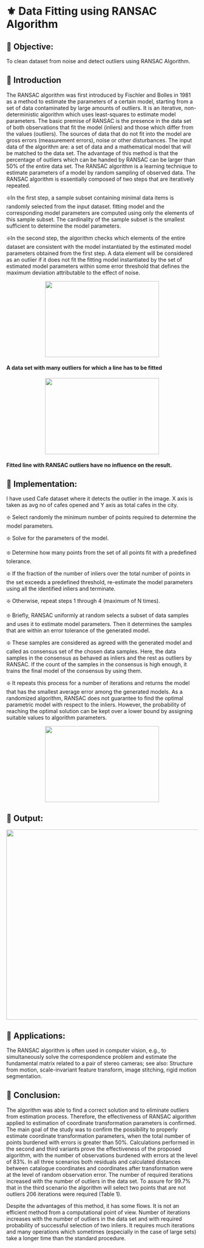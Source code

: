 # :fleur_de_lis: Data Fitting using RANSAC Algorithm 
## :nazar_amulet:  Objective:
 To clean dataset from noise and detect outliers using RANSAC Algorithm.
## :nazar_amulet:  Introduction
  The RANSAC algorithm was first introduced by Fischler and Bolles in 1981 as a method to estimate the parameters of a certain model, starting from a set of data contaminated by large amounts of outliers. It is an iterative, non-deterministic algorithm which uses least-squares to estimate model parameters. The basic premise of RANSAC is the presence in the data set of both observations that fit the model (inliers) and those which differ from the values (outliers). The sources of data that do not fit into the model are gross errors (measurement errors), noise or other disturbances.
  The input data of the algorithm are: a set of data and a mathematical model that will be matched to the data set. The advantage of this method is that the percentage of outliers which can be handed by RANSAC can be larger than 50% of the entire data set.
  The RANSAC algorithm is a learning technique to estimate parameters of a model by random sampling of observed data. The RANSAC algorithm is essentially composed of two steps that are iteratively repeated.

:sparkle:In the first step, a sample subset containing minimal data items is randomly selected from the input dataset. fitting model and the corresponding model parameters are computed using only the elements of this sample subset. The cardinality of the sample subset is the smallest sufficient to determine the model parameters.

:sparkle:In the second step, the algorithm checks which elements of the entire dataset are consistent with the model instantiated by the estimated model parameters obtained from the first step. A data element will be considered as an outlier if it does not fit the fitting model instantiated by the set of estimated model parameters within some error threshold that defines the maximum deviation attributable to the effect of noise.
<p align="center">
  <img width="300" height="200" src="https://upload.wikimedia.org/wikipedia/commons/thumb/b/b9/Line_with_outliers.svg/383px-Line_with_outliers.svg.png">
  </p>
  
 #### A data set with many outliers for which a line has to be fitted
 
 <p align="center">
  <img width="300" height="200" src="https://upload.wikimedia.org/wikipedia/commons/thumb/d/de/Fitted_line.svg/383px-Fitted_line.svg.png">
  </p>
  
  #### Fitted line with RANSAC outliers have no influence on the result.
 

## :nazar_amulet:  Implementation:
I have used Cafe dataset where it detects the outlier in the image. X axis is taken as avg no of cafes opened and Y axis as total cafes in the city.

:sparkle: Select randomly the minimum number of points required to determine the model parameters.

:sparkle: Solve for the parameters of the model.

:sparkle: Determine how many points from the set of all points fit with a predefined tolerance.

:sparkle: If the fraction of the number of inliers over the total number of points in the set exceeds a predefined threshold, re-estimate the model parameters using all the identified inliers and terminate.

:sparkle: Otherwise, repeat steps 1 through 4 (maximum of N times).

:sparkle: Briefly, RANSAC uniformly at random selects a subset of data samples and uses it to estimate model parameters. Then it determines the samples that are within an error tolerance of the generated model.

:sparkle: These samples are considered as agreed with the generated model and called as consensus set of the chosen data samples. Here, the data samples in the consensus as behaved as inliers and the rest as outliers by RANSAC. If the count of the samples in the consensus is high enough, it trains the final model of the consensus by using them.

:sparkle: It repeats this process for a number of iterations and returns the model that has the smallest average error among the generated models. As a randomized algorithm, RANSAC does not guarantee to find the optimal parametric model with respect to the inliers. However, the probability of reaching the optimal solution can be kept over a lower bound by assigning suitable values to algorithm parameters.
<p align="center">
  <img width="300" height="200" src="https://www.researchgate.net/profile/Mehrdad-Heydarzadeh/publication/313472923/figure/fig3/AS:663973812776960@1535315101199/Illustration-of-the-threshold-value-determined-by-RANSAC-algorithm-to-detect-outliers.png">
  </p>


## :nazar_amulet:  Output:
<p align="center">
  <img width="600" height="500" src="https://user-images.githubusercontent.com/66861391/136230373-20d5144d-47d1-4506-a48b-4234be563953.png">
  </p>
  
## :nazar_amulet: Applications:
The RANSAC algorithm is often used in computer vision, e.g., to simultaneously solve the correspondence problem and estimate the fundamental matrix related to a pair of stereo cameras; see also: Structure from motion, scale-invariant feature transform, image stitching, rigid motion segmentation.

## :nazar_amulet: Conclusion:
The algorithm was able to find a correct solution and to eliminate outliers from estimation process. Therefore, the effectiveness of RANSAC algorithm applied to estimation of coordinate transformation parameters is confirmed. The main goal of the study was to confirm the possibility to properly estimate coordinate transformation parameters, when the total number of points burdened with errors is greater than 50%. Calculations performed in the second and third variants prove the effectiveness of the proposed algorithm, with the number of observations burdened with errors at the level of 83%. In all three scenarios both residuals and calculated distances between catalogue coordinates and coordinates after transformation were at the level of random observation error. The number of required iterations increased with the number of outliers in the data set. To assure for 99.7% that in the third scenario the algorithm will select two points that are not outliers 206 iterations were required (Table 1).

Despite the advantages of this method, it has some flows. It is not an efficient method from a computational point of view. Number of iterations increases with the number of outliers in the data set and with required probability of successful selection of two inliers. It requires much iterations and many operations which sometimes (especially in the case of large sets) take a longer time than the standard procedure. 
